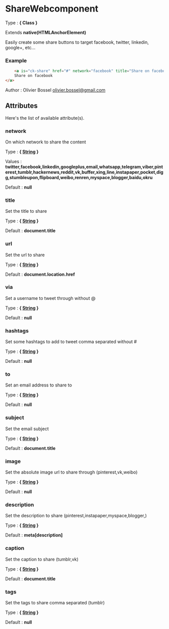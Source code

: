 # ShareWebcomponent

<!-- @namespace: share-webcomponent.ShareWebcomponent -->

Type : **{ Class }**

Extends **native(HTMLAnchorElement)**


Easily create some share buttons to target facebook, twitter, linkedin, google+, etc...


### Example
```html
	<a is="ck-share" href="#" network="facebook" title="Share on facebook">
	Share on facebook
</a>
```
Author : Olivier Bossel [olivier.bossel@gmail.com](mailto:olivier.bossel@gmail.com)




## Attributes

Here's the list of available attribute(s).

### network

On which network to share the content

Type : **{ [String](https://developer.mozilla.org/fr/docs/Web/JavaScript/Reference/Objets_globaux/String) }**

Values : **twitter,facebook,linkedin,googleplus,email,whatsapp,telegram,viber,pinterest,tumblr,hackernews,reddit,vk,buffer,xing,line,instapaper,pocket,digg,stumbleupon,flipboard,weibo,renren,myspace,blogger,baidu,okru**

Default : **null**


### title

Set the title to share

Type : **{ [String](https://developer.mozilla.org/fr/docs/Web/JavaScript/Reference/Objets_globaux/String) }**

Default : **document.title**


### url

Set the url to share

Type : **{ [String](https://developer.mozilla.org/fr/docs/Web/JavaScript/Reference/Objets_globaux/String) }**

Default : **document.location.href**


### via

Set a username to tweet through without @

Type : **{ [String](https://developer.mozilla.org/fr/docs/Web/JavaScript/Reference/Objets_globaux/String) }**

Default : **null**


### hashtags

Set some hashtags to add to tweet comma separated without #

Type : **{ [String](https://developer.mozilla.org/fr/docs/Web/JavaScript/Reference/Objets_globaux/String) }**

Default : **null**


### to

Set an email address to share to

Type : **{ [String](https://developer.mozilla.org/fr/docs/Web/JavaScript/Reference/Objets_globaux/String) }**

Default : **null**


### subject

Set the email subject

Type : **{ [String](https://developer.mozilla.org/fr/docs/Web/JavaScript/Reference/Objets_globaux/String) }**

Default : **document.title**


### image

Set the absolute image url to share through (pinterest,vk,weibo)

Type : **{ [String](https://developer.mozilla.org/fr/docs/Web/JavaScript/Reference/Objets_globaux/String) }**

Default : **null**


### description

Set the description to share (pinterest,instapaper,myspace,blogger,)

Type : **{ [String](https://developer.mozilla.org/fr/docs/Web/JavaScript/Reference/Objets_globaux/String) }**

Default : **meta[description]**


### caption

Set the caption to share (tumblr,vk)

Type : **{ [String](https://developer.mozilla.org/fr/docs/Web/JavaScript/Reference/Objets_globaux/String) }**

Default : **document.title**


### tags

Set the tags to share comma separated (tumblr)

Type : **{ [String](https://developer.mozilla.org/fr/docs/Web/JavaScript/Reference/Objets_globaux/String) }**

Default : **null**
